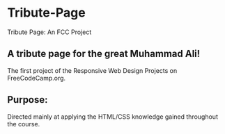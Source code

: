 # Tribute-Page
Tribute Page: An FCC Project

## A tribute page for the great Muhammad Ali!
The first project of the Responsive Web Design Projects on FreeCodeCamp.org.

## Purpose:
Directed mainly at applying the HTML/CSS knowledge gained throughout the course.
